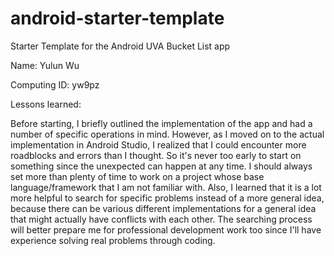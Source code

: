 # android-starter-template
Starter Template for the Android UVA Bucket List app


Name: Yulun Wu


Computing ID: yw9pz


Lessons learned: 

 Before starting, I briefly outlined the implementation of the app and had a number of specific operations in mind. However, as I moved on to the actual implementation in Android Studio, I realized that I could encounter more roadblocks and errors than I thought. So it's never too early to start on something since the unexpected can happen at any time. I should always set more than plenty of time to work on a project whose base language/framework that I am not familiar with. Also, I learned that it is a lot more helpful to search for specific problems instead of a more general idea, because there can be various different implementations for a general idea that might actually have conflicts with each other. The searching process will better prepare me for professional development work too since I'll have experience solving real problems through coding.
